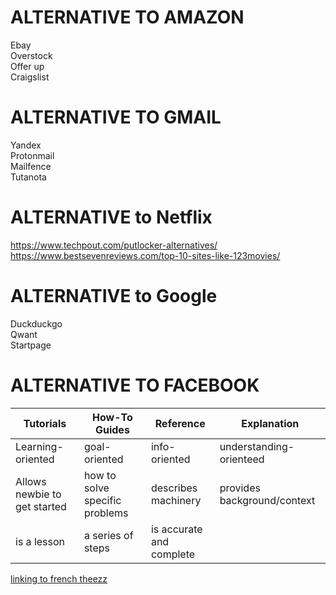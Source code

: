 # ALTERNATIVE TO AMAZON
Ebay  
Overstock  
Offer up  
Craigslist  

# ALTERNATIVE TO GMAIL
Yandex  
Protonmail  
Mailfence  
Tutanota  

# ALTERNATIVE to Netflix
https://www.techpout.com/putlocker-alternatives/  
https://www.bestsevenreviews.com/top-10-sites-like-123movies/  

# ALTERNATIVE to Google
Duckduckgo  
Qwant  
Startpage  


# ALTERNATIVE TO FACEBOOK



Tutorials | How-To Guides | Reference | Explanation
--- | --- | --- | ---
Learning-oriented | goal-oriented | info-oriented | understanding-orienteed
Allows newbie to get started | how to solve specific problems | describes machinery | provides background/context 
is a lesson | a series of steps | is accurate and complete | 

[linking to french theezz](french.md#these)
